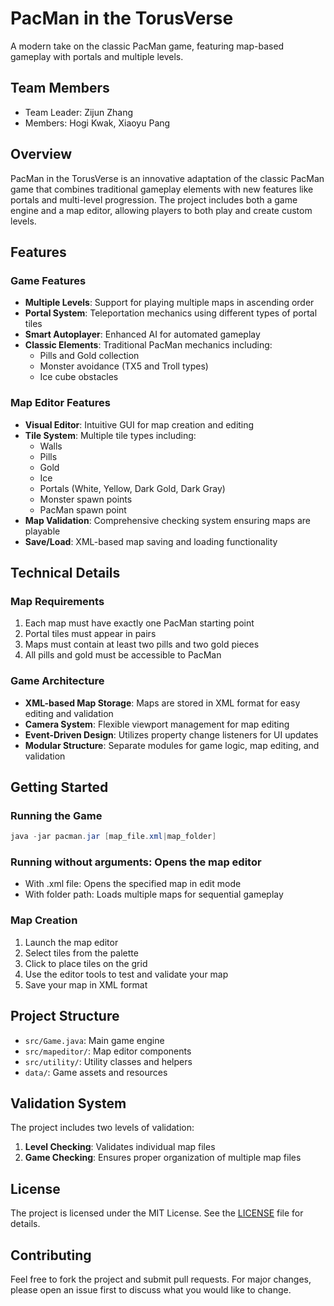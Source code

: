 # PacMan in the TorusVerse

A modern take on the classic PacMan game, featuring map-based gameplay with portals and multiple levels.

## Team Members
- Team Leader: Zijun Zhang
- Members: Hogi Kwak, Xiaoyu Pang

## Overview

PacMan in the TorusVerse is an innovative adaptation of the classic PacMan game that combines traditional gameplay elements with new features like portals and multi-level progression. The project includes both a game engine and a map editor, allowing players to both play and create custom levels.

## Features

### Game Features
- **Multiple Levels**: Support for playing multiple maps in ascending order
- **Portal System**: Teleportation mechanics using different types of portal tiles
- **Smart Autoplayer**: Enhanced AI for automated gameplay
- **Classic Elements**: Traditional PacMan mechanics including:
  - Pills and Gold collection
  - Monster avoidance (TX5 and Troll types)
  - Ice cube obstacles

### Map Editor Features
- **Visual Editor**: Intuitive GUI for map creation and editing
- **Tile System**: Multiple tile types including:
  - Walls
  - Pills
  - Gold
  - Ice
  - Portals (White, Yellow, Dark Gold, Dark Gray)
  - Monster spawn points
  - PacMan spawn point
- **Map Validation**: Comprehensive checking system ensuring maps are playable
- **Save/Load**: XML-based map saving and loading functionality

## Technical Details

### Map Requirements
1. Each map must have exactly one PacMan starting point
2. Portal tiles must appear in pairs
3. Maps must contain at least two pills and two gold pieces
4. All pills and gold must be accessible to PacMan

### Game Architecture
- **XML-based Map Storage**: Maps are stored in XML format for easy editing and validation
- **Camera System**: Flexible viewport management for map editing
- **Event-Driven Design**: Utilizes property change listeners for UI updates
- **Modular Structure**: Separate modules for game logic, map editing, and validation

## Getting Started

### Running the Game
```java
java -jar pacman.jar [map_file.xml|map_folder]
```

### Running without arguments: Opens the map editor
- With .xml file: Opens the specified map in edit mode
- With folder path: Loads multiple maps for sequential gameplay

### Map Creation
1. Launch the map editor
2. Select tiles from the palette
3. Click to place tiles on the grid
4. Use the editor tools to test and validate your map
5. Save your map in XML format

## Project Structure
- `src/Game.java`: Main game engine
- `src/mapeditor/`: Map editor components
- `src/utility/`: Utility classes and helpers
- `data/`: Game assets and resources

## Validation System
The project includes two levels of validation:
1. **Level Checking**: Validates individual map files
2. **Game Checking**: Ensures proper organization of multiple map files

## License
The project is licensed under the MIT License. See the [LICENSE](LICENSE) file for details.

## Contributing
Feel free to fork the project and submit pull requests. For major changes, please open an issue first to discuss what you would like to change.